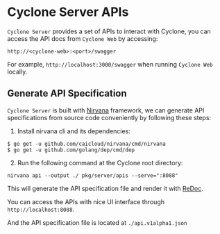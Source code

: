 # Cyclone Server APIs

`Cyclone Server` provides a set of APIs to interact with Cyclone, you can access the API docs from `Cyclone Web` by accessing:

```
http://<cyclone-web>:<port>/swagger
```

For example, `http://localhost:3000/swagger` when running `Cyclone Web` locally.

## Generate API Specification

`Cyclone Server` is built with [Nirvana](https://github.com/caicloud/nirvana) framework, we can generate API specifications from source code conveniently by following these steps:

1. Install nirvana cli and its dependencies:

```
$ go get -u github.com/caicloud/nirvana/cmd/nirvana
$ go get -u github.com/golang/dep/cmd/dep
```

2. Run the following command at the Cyclone root directory:

```
nirvana api --output ./ pkg/server/apis --serve=":8088"
```

This will generate the API specification file and render it with [ReDoc](https://github.com/Rebilly/ReDoc).

You can access the APIs with nice UI interface through `http://localhost:8088`.

And the API specification file is located at `./api.v1alpha1.json`
